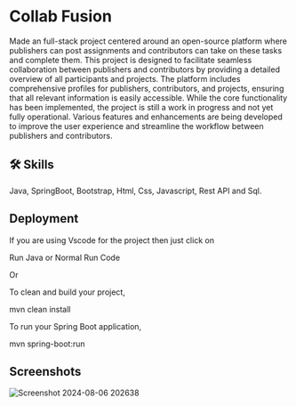 
# Collab Fusion

Made an full-stack project centered around an open-source platform where publishers can post assignments and contributors can take on these tasks and complete them. This project is designed to facilitate seamless collaboration between publishers and contributors by providing a detailed overview of all participants and projects. The platform includes comprehensive profiles for publishers, contributors, and projects, ensuring that all relevant information is easily accessible. While the core functionality has been implemented, the project is still a work in progress and not yet fully operational. Various features and enhancements are being developed to improve the user experience and streamline the workflow between publishers and contributors.

 
## 🛠 Skills

Java, SpringBoot, Bootstrap, Html, Css, Javascript, Rest API and Sql.


## Deployment
If you are using Vscode for the project then just click on 

Run Java or Normal Run Code
 
Or

To clean and build your project,

mvn clean install

To run your Spring Boot application,

mvn spring-boot:run



## Screenshots

![Screenshot 2024-08-06 202638](https://github.com/user-attachments/assets/b519c1dd-d246-4ef5-a5bd-9b942c8be61e)

